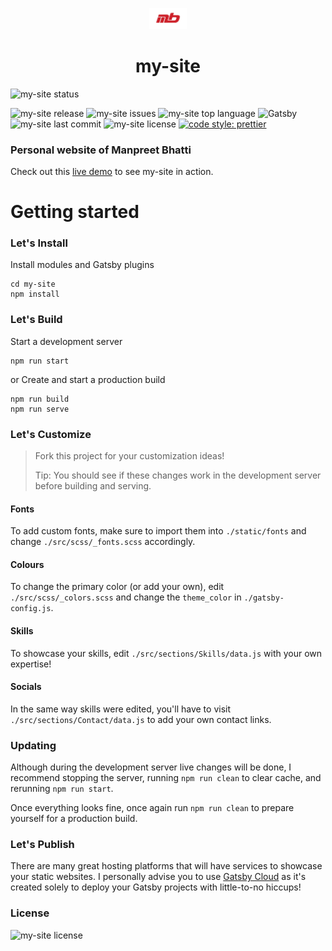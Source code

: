 <p align="center">
  <img alt="logo" src="./src/images/mb.png" width="60" />
</p>
<h1 align="center">
  my-site
</h1>

![my-site status](https://img.shields.io/website?down_color=red&down_message=offline&label=my-site&up_message=online&url=https%3A%2F%2Fmanpreetbhatti.com%2F)

![my-site release](https://img.shields.io/github/release/Manpreet-Bhatti/my-site.svg?style=popout-square) ![my-site issues](https://img.shields.io/github/issues/Manpreet-Bhatti/my-site.svg?style=popout-square) ![my-site top language](https://img.shields.io/github/languages/top/Manpreet-Bhatti/my-site.svg?style=popout-square) ![Gatsby](https://img.shields.io/badge/Gatsby-663399?style=for-the-badge&logo=gatsby&logoColor=white) ![my-site last commit](https://img.shields.io/github/last-commit/Manpreet-Bhatti/my-site.svg?style=popout-square) ![my-site license](https://img.shields.io/github/license/Manpreet-Bhatti/my-site.svg?style=popout-square) [![code style: prettier](https://img.shields.io/badge/code_style-prettier-ff69b4.svg?style=flat-square)](https://github.com/prettier/prettier)

### Personal website of Manpreet Bhatti
Check out this [live demo](https://manpreetbhatti.com/) to see my-site in action.

# Getting started
### Let's Install
Install modules and Gatsby plugins
```shell
cd my-site
npm install
```
### Let's Build
Start a development server
```shell
npm run start
```
or
Create and start a production build
```shell
npm run build
npm run serve
```
### Let's Customize
> Fork this project for your customization ideas!
> 
> Tip: You should see if these changes work in the development server before building and serving.

#### Fonts
To add custom fonts, make sure to import them into `./static/fonts` and change `./src/scss/_fonts.scss` accordingly.
#### Colours
To change the primary color (or add your own), edit `./src/scss/_colors.scss` and change the `theme_color` in `./gatsby-config.js`.
#### Skills
To showcase your skills, edit `./src/sections/Skills/data.js` with your own expertise!
#### Socials
In the same way skills were edited, you'll have to visit `./src/sections/Contact/data.js` to add your own contact links.

### Updating
Although during the development server live changes will be done, I recommend stopping the server, running `npm run clean` to clear cache, and rerunning `npm run start`.

Once everything looks fine, once again run `npm run clean` to prepare yourself for a production build.

### Let's Publish
There are many great hosting platforms that will have services to showcase your static websites. I personally advise you to use [Gatsby Cloud](https://www.gatsbyjs.com/products/cloud/) as it's created solely to deploy your Gatsby projects with little-to-no hiccups!

### License
![my-site license](https://img.shields.io/github/license/Manpreet-Bhatti/my-site.svg?style=popout-square)

